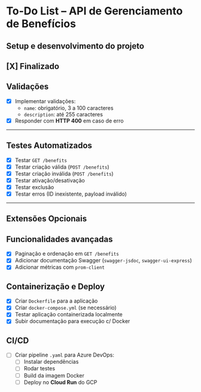 # To-Do List – API de Gerenciamento de Benefícios

## Setup e desenvolvimento do projeto
[X] Finalizado
---

## Validações

* [X] Implementar validações:
  * `name`: obrigatório, 3 a 100 caracteres
  * `description`: até 255 caracteres
* [X] Responder com **HTTP 400** em caso de erro

---

## Testes Automatizados

* [X] Testar `GET /benefits`
* [X] Testar criação válida (`POST /benefits`)
* [X] Testar criação inválida (`POST /benefits`)
* [X] Testar ativação/desativação
* [X] Testar exclusão
* [X] Testar erros (ID inexistente, payload inválido)

---

## Extensões Opcionais

## Funcionalidades avançadas

* [X] Paginação e ordenação em `GET /benefits`
* [X] Adicionar documentação Swagger (`swagger-jsdoc`, `swagger-ui-express`)
* [X] Adicionar métricas com `prom-client`

## Containerização e Deploy

* [X] Criar `Dockerfile` para a aplicação
* [X] Criar `docker-compose.yml` (se necessário)
* [X] Testar aplicação containerizada localmente
* [X] Subir documentação para execução c/ Docker

## CI/CD

* [ ] Criar pipeline `.yaml` para Azure DevOps:
  * [ ] Instalar dependências
  * [ ] Rodar testes
  * [ ] Build da imagem Docker
  * [ ] Deploy no **Cloud Run** do GCP